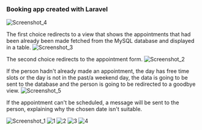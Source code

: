 ### Booking app created with Laravel

![Screenshot_4](https://github.com/magdaV24/laravel-office/assets/114444914/e74e8ee6-6965-428e-90fd-63157926895f)

The first choice redirects to a view that shows the appointments that had been already been made fetched from the MySQL database and displayed in a table. 
![Screenshot_3](https://github.com/magdaV24/laravel-office/assets/114444914/08acc577-3e81-4436-9048-f0fcb3a43ce8)

The second choice redirects to the appointment form. 
![Screenshot_2](https://github.com/magdaV24/laravel-office/assets/114444914/daf94dce-cec7-408a-b730-9a4e06ec1e7d)

If the person hadn't already made an appointment, the day has free time slots or the day is not in the past/a weekend day, the data is going to be sent to the database and the person is going to be redirected to a goodbye view. 
![Screenshot_5](https://github.com/magdaV24/laravel-office/assets/114444914/2db533e0-230e-480b-8492-7187c1fe8521)

If the appointment can't be scheduled, a message will be sent to the person, explaining why the chosen date isn't suitable.

![Screenshot_1](https://github.com/magdaV24/laravel-office/assets/114444914/b7b96f59-c280-4a94-bc4d-d5bc012cb23f)
![1](https://github.com/magdaV24/laravel-office/assets/114444914/40f29f38-9df0-4cef-ad9b-56aba7255cc7)
![2](https://github.com/magdaV24/laravel-office/assets/114444914/79798243-e362-45ac-b5ee-22cc3ce2f260)
![3](https://github.com/magdaV24/laravel-office/assets/114444914/2a4f5844-2d36-41e3-b56b-836792655409)
![4](https://github.com/magdaV24/laravel-office/assets/114444914/47ff1f28-5db7-46a0-8008-f662f212a507)
